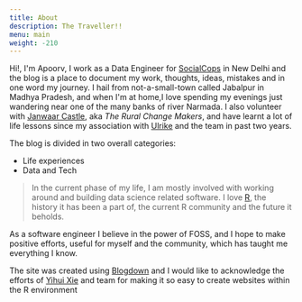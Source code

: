 ```yaml
---
title: About
description: The Traveller!!
menu: main
weight: -210
---
```


Hi!, I'm Apoorv, I work as a Data Engineer for [SocialCops](http://socialcops.com/) in New Delhi and the blog is a place to document my work, thoughts, ideas, mistakes and in one word my journey. I hail from not-a-small-town called Jabalpur in Madhya Pradesh, and when I'm at home,I love spending my evenings just wandering near one of the many banks of river Narmada. I also volunteer with [Janwaar Castle](http://rural-changemakers.com/), aka *The Rural Change Makers*, and have learnt a lot of life lessons since my association with [Ulrike](https://twitter.com/ulrike_reinhard?lang=en) and the team in past two years. 

The blog is divided in two overall categories: 

- Life experiences
- Data and Tech 

> In the current phase of my life, I am mostly involved with working around and building data science related software. I love [R](https://www.r-project.org/about.html), the history it has been a part of, the current R community and the future it beholds.

As a software engineer I believe in the power of FOSS, and I hope to make positive efforts, useful for myself and the community, which has taught me everything I know.

The site was created using [Blogdown](https://github.com/rstudio/blogdown) and I would like to  acknowledge the efforts of [Yihui Xie](https://github.com/yihui) and team for making it so easy to create websites within the R environment
